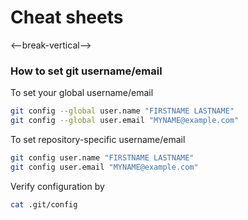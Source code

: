 <!-- .slide: -->
# Cheat sheets
<--break-vertical-->

### How to set git username/email
To set your global username/email
```bash
git config --global user.name "FIRSTNAME LASTNAME"
git config --global user.email "MYNAME@example.com"
```

To set repository-specific username/email
```bash
git config user.name "FIRSTNAME LASTNAME"
git config user.email "MYNAME@example.com"
```

Verify configuration by
```bash
cat .git/config
```
